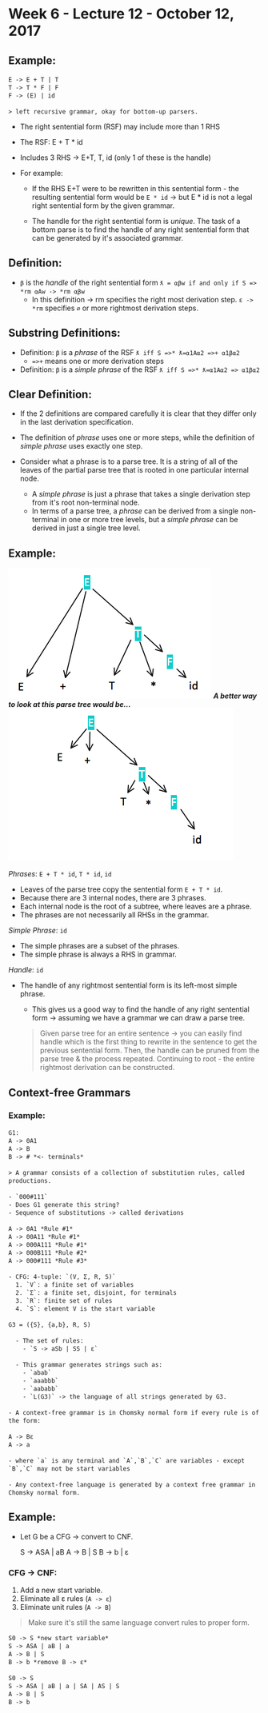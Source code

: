 # Week 6 - Lecture 12 - October 12, 2017
## Example:

    E -> E + T | T
    T -> T * F | F
    F -> (E) | id

    > left recursive grammar, okay for bottom-up parsers.

  - The right sentential form (RSF) may include more than 1 RHS
  - The RSF: E + T * id
  - Includes 3 RHS -> E+T, T, id (only 1 of these is the handle)

  - For example:
    - If the RHS E+T were to be rewritten in this sentential form - the resulting sentential form would be `E * id` -> but E * id is not a legal right sentential form by the given grammar.

    - The handle for the right sentential form is *unique*. The task of a bottom parse is to find the handle of any right sentential form that can be generated by it's associated grammar.

## Definition:
  - `β` is the *handle* of the right sentential form `ƛ = ⍺βw if and only if S => *rm ⍺Aw -> *rm ⍺βw`
    - In this definition -> rm specifies the right most derivation step. `ε -> *rm` specifies `⌀` or more rightmost derivation steps.

## Substring Definitions:
  - Definition: `β` is a *phrase* of the RSF `ƛ iff S =>* ƛ=⍺1A⍺2 =>+ ⍺1β⍺2`
    - `=>+` means one or more derivation steps
  - Definition: `β` is a *simple phrase* of the RSF `ƛ iff S =>* ƛ=⍺1A⍺2 => ⍺1β⍺2`

## Clear Definition:
  - If the 2 definitions are compared carefully it is clear that they differ only in the last derivation specification.
  - The definition of *phrase* uses one or more steps, while the definition of *simple phrase* uses exactly one step.

  - Consider what a phrase is to a parse tree. It is a string of all of the leaves of the partial parse tree that is rooted in one particular internal node.
    - A *simple phrase* is just a phrase that takes a single derivation step from it's root non-terminal node.
    - In terms of a parse tree, a *phrase* can be derived from a single non-terminal in one or more tree levels, but a *simple phrase* can be derived in just a single tree level.

## Example:
![Figure 1: Parse Tree](../images/wk6l12fig1.png)
**_A better way to look at this parse tree would be..._**
![Figure 2: A better way to visualize the same parse tree.](../images/wk6l12fig2.png)

*Phrases*: `E + T * id`, `T * id`, `id`
  - Leaves of the parse tree copy the sentential form `E + T * id`.
  - Because there are 3 internal nodes, there are 3 phrases.
  - Each internal node is the root of a subtree, where leaves are a phrase.
  - The phrases are not necessarily all RHSs in the grammar.

*Simple Phrase*: `id`
  - The simple phrases are a subset of the phrases.
  - The simple phrase is always a RHS in grammar.

*Handle*: `id`
  - The handle of any rightmost sentential form is its left-most simple phrase.
    - This gives us a good way to find the handle of any right sentential form -> assuming we have a grammar we can draw a parse tree.

    > Given parse tree for an entire sentence -> you can easily find handle which is the first thing to rewrite in the sentence to get the previous sentential form. Then, the handle can be pruned from the parse tree & the process repeated. Continuing to root - the entire rightmost derivation can be constructed.

## Context-free Grammars
### Example:

    G1:
    A -> 0A1
    A -> B
    B -> # *<- terminals*

    > A grammar consists of a collection of substitution rules, called productions.

    - `000#111`
    - Does G1 generate this string?
    - Sequence of substitutions -> called derivations

    A -> 0A1 *Rule #1*
    A -> 00A11 *Rule #1*
    A -> 000A111 *Rule #1*
    A -> 000B111 *Rule #2*
    A -> 000#111 *Rule #3*

    - CFG: 4-tuple: `(V, Σ, R, S)`
      1. `V`: a finite set of variables
      2. `Σ`: a finite set, disjoint, for terminals
      3. `R`: finite set of rules
      4. `S`: element V is the start variable

    G3 = ({S}, {a,b}, R, S)

      - The set of rules:
        - `S -> aSb | SS | ε`

      - This grammar generates strings such as:
        - `abab`
        - `aaabbb`
        - `aababb`
        - `L(G3)` -> the language of all strings generated by G3.

    - A context-free grammar is in Chomsky normal form if every rule is of the form:

    A -> Bε
    A -> a

    - where `a` is any terminal and `A`,`B`,`C` are variables - except `B`,`C` may not be start variables

    - Any context-free language is generated by a context free grammar in Chomsky normal form.

## Example:
  - Let G be a CFG -> convert to CNF.
  

    S -> ASA | aB
    A -> B | S
    B -> b | ε

### CFG -> CNF:
  1. Add a new start variable.
  2. Eliminate all ε rules (`A -> ε`)
  3. Eliminate unit rules (`A -> B`)
  > Make sure it's still the same language convert rules to proper form.


    S0 -> S *new start variable*
    S -> ASA | aB | a
    A -> B | S
    B -> b *remove B -> ε*

    S0 -> S
    S -> ASA | aB | a | SA | AS | S
    A -> B | S
    B -> b
